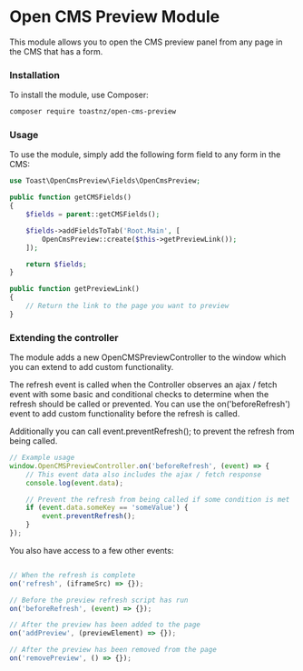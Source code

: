 # Open CMS Preview Module
This module allows you to open the CMS preview panel from any page in the CMS that has a form.

### Installation
To install the module, use Composer:

``` bash
composer require toastnz/open-cms-preview
```

### Usage
To use the module, simply add the following form field to any form in the CMS:

``` php
use Toast\OpenCmsPreview\Fields\OpenCmsPreview;

public function getCMSFields()
{
    $fields = parent::getCMSFields();

    $fields->addFieldsToTab('Root.Main', [
        OpenCmsPreview::create($this->getPreviewLink());
    ]);

    return $fields;
}

public function getPreviewLink()
{
    // Return the link to the page you want to preview
}
```

### Extending the controller
The module adds a new OpenCMSPreviewController to the window which you can extend to add custom functionality.

The refresh event is called when the Controller observes an ajax / fetch event with some basic and conditional checks to determine when the refresh should be called or prevented. You can use the on('beforeRefresh') event to add custom functionality before the refresh is called.

Additionally you can call event.preventRefresh(); to prevent the refresh from being called.

``` js
// Example usage
window.OpenCMSPreviewController.on('beforeRefresh', (event) => {
    // This event data also includes the ajax / fetch response
    console.log(event.data);

    // Prevent the refresh from being called if some condition is met
    if (event.data.someKey == 'someValue') {
        event.preventRefresh();
    }
});
```

You also have access to a few other events:

``` js

// When the refresh is complete
on('refresh', (iframeSrc) => {});

// Before the preview refresh script has run
on('beforeRefresh', (event) => {});

// After the preview has been added to the page
on('addPreview', (previewElement) => {});

// After the preview has been removed from the page
on('removePreview', () => {});
